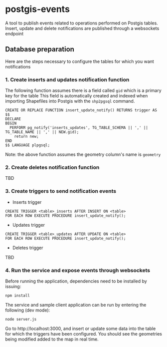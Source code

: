 # postgis-events

A tool to publish events related to operations performed on Postgis tables.
Insert, update and delete notifications are published through a websockets endpoint

## Database preparation

Here are the steps necessary to configure the tables for which you want notifications

### 1. Create inserts and updates notification function

The following function assumes there is a field called `gid` which is a primary key for the table
This field is automatically created and indexed when importing Shapefiles into Postgis with the `shp2pgsql` command.

```
CREATE OR REPLACE FUNCTION insert_update_notify() RETURNS trigger AS $$
DECLARE
BEGIN
  PERFORM pg_notify('inserts_updates', TG_TABLE_SCHEMA || ',' || TG_TABLE_NAME || ',' || NEW.gid);
	return new;
END
$$ LANGUAGE plpgsql;
```

Note: the above function assumes the geometry column's name is `geometry`

### 2. Create deletes notification function

TBD

### 3. Create triggers to send notification events

* Inserts trigger

```
CREATE TRIGGER <table>_inserts AFTER INSERT ON <table>
FOR EACH ROW EXECUTE PROCEDURE insert_update_notify();
```

* Updates trigger

```
CREATE TRIGGER <table>_updates AFTER UPDATE ON <table>
FOR EACH ROW EXECUTE PROCEDURE insert_update_notify();
```

* Deletes trigger

TBD

### 4. Run the service and expose events through websockets

Before running the application, dependencies need to be installed by issuing: 

`npm install`

The service and sample client application can be run by entering the following (dev mode):

`node server.js`

Go to http://localhost:3000, and insert or update some data into the table for which the triggers have been configured.
You should see the geometries being modified added to the map in real time.

